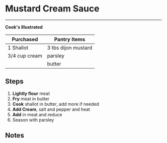 # Mustard Cream Sauce
---
**Cook's Illustrated**

Purchased  | Pantry Items
-----------  | ------------
1 Shallot    | 3 tbs dijon mustard
3/4 cup cream | parsley
              | butter


## Steps

1. **Lightly flour** meat
2. **Fry** meat in butter
3. **Cook** shallot in butter, add more if needed
4. **Add Cream**, salt and pepper and heat
5. **Add** in meat and reduce
6. Season with parsley



## Notes
